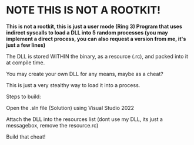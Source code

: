 # NOTE THIS IS NOT A ROOTKIT!

**This is not a rootkit, this is just a user mode (Ring 3) Program that uses indirect syscalls to load a DLL into 5 random processes (you may implement a direct process, you can also request a version from me, it's just a few lines)**

The DLL is stored WITHIN the binary, as a resource (.rc), and packed into it at compile time.

You may create your own DLL for any means, maybe as a cheat?

This is just a very stealthy way to load it into a process.

Steps to build:

Open the .sln file (Solution) using Visual Studio 2022

Attach the DLL into the resources list (dont use my DLL, its just a messagebox, remove the resource.rc)

Build that cheat!

